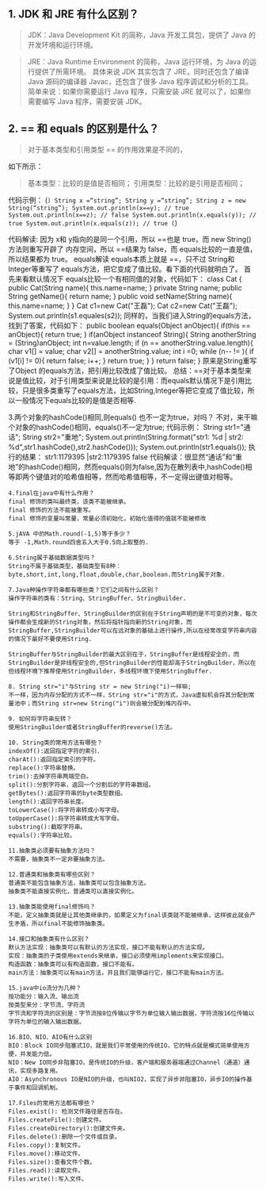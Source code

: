 ## 1. JDK 和 JRE 有什么区别？ 
> JDK：Java Development Kit 的简称，Java 开发工具包，提供了 Java 的开发环境和运行环境。 

> JRE：Java Runtime Environment 的简称，Java 运行环境，为 Java 的运行提供了所需环境。 具体来说 JDK 其实包含了 JRE，同时还包含了编译 Java 源码的编译器 Javac，还包含了很多 Java 程序调试和分析的工具。简单来说：如果你需要运行 Java 程序，只需安装 JRE 就可以了，如果你需要编写 Java 程序，需要安装 JDK。 

## 2. == 和 equals 的区别是什么？ 
> 对于基本类型和引用类型 == 的作用效果是不同的，

如下所示： 
> 基本类型：比较的是值是否相同； 
引用类型：比较的是引用是否相同；

代码示例：
(```)
String x =“string”;
String y =“string”;
String z = new String(“string”);
System.out.println(x==y); // true
System.out.println(x==z); // false
System.out.println(x.equals(y)); // true
System.out.println(x.equals(z)); // true
(```)

代码解读:
    因为 x和  y指向的是同一个引用，所以  ==也是  true，而 new String()方法则重写开辟了
	内存空间，所以 ==结果为  false，而 equals比较的一直是值，所以结果都为  true。
	equals解读
	equals本质上就是  ==，只不过 String和  Integer等重写了  equals方法，把它变成了值比较。看下面的代码就明白了。
	首先来看默认情况下 equals比较一个有相同值的对象，代码如下：
	class Cat {
		public Cat(String name){
			this.name=name;
		}
		private String name;
		public String getName(){
			return name;
		}
		public void setName(String name){
			this.name=name;
		}
	}
	Cat c1=new Cat("王磊");
	Cat c2=new Cat("王磊");
	System.out.println(s1.equales(s2));
	同样的，当我们进入String的equals方法，找到了答案，代码如下：
	public boolean equals(Object anObject){
		if(this == anObject){
			return true;
		}
		if(anObject instanceof String){
			String anotherString = (String)anObject;
			int n=value.length;
			if (n == anotherString.value.length){
				char v1[] = value;
				char v2[] = anotherString.value;
				int i =0;
				while (n-- != ){
					if (v1[i] != 0){
						return false;
						i++;
					}
					return true;
				}
			}
		return false;
	}
	原来是String重写了Object 的equals方法，把引用比较改成了值比较。
	总结：==对于基本类型来说是值比较，对于引用类型来说是比较的是引用：而equals默认情况下是引用比较，只是很多类重写了equals方法，比如String,Integer等把它变成了值比较，所以一般情况下equals比较的是值是否相等.

3.两个对象的hashCode()相同,则equals() 也不一定为true，对吗？
	不对，来干嘛个对象的hashCode()相同，equals()不一定为true;
	代码示例：
	String str1="通话";
	String str2="重地";
	System.out.println(String.format("str1: %d | str2: %d",str1.hashCode(),str2.hashCode()));
	System.out.println(str1.equals());
	执行的结果：
	str1:1179395 |str2:1179395
	false
	代码解读：很显然“通话”和“重地”的hashCode()相同，然而equals()则为false,因为在散列表中,hashCode()相等即两个键值对的哈希值相等，然而哈希值相等，不一定得出键值对相等。

	4.final在java中有什么作用？
	final 修饰的类叫最终类，该类不能被继承。
	final 修饰的方法不能被重写。
	final 修饰的变量叫常量，常量必须初始化，初始化值得的值就不能被修改
	
	5.jAVA 中的Math.round(-1,5)等于多少？
	等于 -1,Math.round四舍五入大于0.5向上取整的.

	6.String属于基础数据类型吗？
	String不属于基础类型，基础类型有8种：byte,short,int,long,float,double,char,boolean.而String属于对象.

	7.Java种操作字符串都有哪些类？它们之间有什么区别？
	操作字符串的类有：String、StringBuffer、StringBuilder.

	String和StringBuffer、StringBuilder的区别在于String声明的是不可变的对象，每次操作都会生成新的String对象，然后将指针指向新的String对象，而StringBuffer,StringBuilder可以在远对象的基础上进行操作,所以在经常改变字符串内容的情况下最好不要使用String.

	StringBuffer与StringBuilder的最大区别在于，StringBuffer是线程安全的，而StringBuilder是非线程安全的,但StringBuilder的性能却高于StringBuilder，所以在但线程环境下推荐使用StringBuilder，多线程环境下使用StringBuffer.

	8. String str="i"与String str = new String("i)一样嘛;
	不一样，因为内存分配的方式不一样，String str="i"的方式，Java虚拟机会将其分配到常量池中；而String str=new String("i")则会被分配到堆内存中。

	9. 如何将字符串反转？
	使用StringBuilder或者StringBuffer的reverse()方法。

	10. String类的常用方法有哪些？
	indexOf():返回指定字符的索引.
	charAt():返回指定索引的字符。
	replace():字符串替换。
	trim():去掉字符串两端空白。
	split():分割字符串，返回一个分割后的字符串数组。
	getBytes():返回字符串的byte类型数组。
	length():返回字符串长度。
	toLowerCase():将字符串转成小写字母。
	toUpperCase():将字符串转成大写字母。
	substring():截取字符串。
	equals():字符串比较。

	11.抽象类必须要有抽象方法吗？
	不需要，抽象类不一定非要抽象方法。

	12.普通类和抽象类有哪些区别？
	普通类不能包含抽象方法，抽象类可以包含抽象方法。
	抽象类不能直接实例化，普通类可以直接实例化。

	13.抽象类能使用final修饰吗？
	不能，定义抽象类就是让其他类继承的，如果定义为final该类就不能被继承，这样彼此就会产生矛盾，所以final不能修饰抽象类。

	14.接口和抽象类有什么区别？
	默认方法实现：抽象类可以有默认的方法实现，接口不能有默认的方法实现。
	实现：抽象类的子类使用extends来继承，接口必须使用implements来实现接口。
	构造函数：抽象类可以有构造函数，接口不能有。
	main方法：抽象类可以有main方法，并且我们能够运行它，接口不能有main方法。

	15.java中io流分为几种？
	按功能分：输入流、输出流
	按类型来分：字节流、字符流
	字节流和字符流的区别是：字节流按8位传输以字节为单位输入输出数据，字符流按16位传输以字符为单位的输入输出数据。

	16.BIO、NIO、AIO有什么区别
	BIO：Block IO同步阻塞式IO，就是我们平常使用的传统IO，它的特点就是模式简单使用方便，并发能力低。
	NIO：New IO同步非阻塞IO，是传统IO的升级，客户端和服务器端通过Channel（通道）通讯，实现多路复用。
	AIO：Asynchronous IO是NIO的升级，也叫NIO2，实现了异步非阻塞IO，异步IO的操作基于事件和回调机制。

	17.Files的常用方法都有哪些？
	Files.exist(): 检测文件路径是否存在。
	Files.createFile():创建文件。
	Files.createDirectory():创建文件夹。
	Files.delete():删除一个文件或目录。
	Files.copy():复制文件。
	Files.move():移动文件。
	Files.size():查看文件个数。
	Files.read():读取文件。
	Files.write():写入文件。

	
